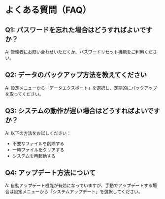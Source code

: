 # よくある質問（FAQ）

## Q1: パスワードを忘れた場合はどうすればよいですか？
A: 管理者にお問い合わせいただくか、パスワードリセット機能をご利用ください。

## Q2: データのバックアップ方法を教えてください
A: 設定メニューから「データエクスポート」を選択し、定期的にバックアップを取ってください。

## Q3: システムの動作が遅い場合はどうすればよいですか？
A: 以下の方法をお試しください：
- 不要なファイルを削除する
- 一時ファイルをクリアする
- システムを再起動する

## Q4: アップデート方法について
A: 自動アップデート機能が有効になっていますが、手動でアップデートする場合は設定メニューから「システムアップデート」を選択してください。
